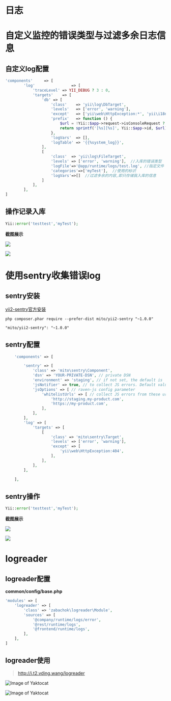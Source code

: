 # 日志

# 自定义监控的错误类型与过滤多余日志信息

## 自定义log配置

```php
'components'     => [
        'log'                => [
            'traceLevel' => YII_DEBUG ? 3 : 0,
            'targets'    => [
                'db' => [
                    'class'    => 'yii\log\DbTarget',
                    'levels'   => ['error', 'warning'],
                    'except'   => ['yii\web\HttpException:*', 'yii\i18n\I18N\*'],
                    'prefix'   => function () {
                        $url = !Yii::$app->request->isConsoleRequest ? Yii::$app->request->getUrl() : null;
                        return sprintf('[%s][%s]', Yii::$app->id, $url);
                    },
                    'logVars'  => [],
                    'logTable' => '{{%system_log}}',
                ],
                [
                    'class'  => 'yii\log\FileTarget',
                    'levels' => ['error', 'warning'],  //入库的错误类型
                    'logFile'=>'@app/runtime/logs/test.log', //指定文件
                    'categories'=>['myTest'],  //使用的标识
                    'logVars'=>[]  //过滤多余的内容,即只存储我入库的信息
                ]
            ],
        ],
]
```
## 操作记录入库

```php
Yii::error('testtest','myTest');

```

**截图展示**

![](images/log_file.png)

![](images/log_content.png)


# 使用sentry收集错误log

## sentry安装

[yii2-sentry官方安装](https://github.com/hellowearemito/yii2-sentry)

```
php composer.phar require --prefer-dist mito/yii2-sentry "~1.0.0"

"mito/yii2-sentry": "~1.0.0"
```

## sentry配置

```php
    'components' => [

        'sentry' => [
            'class' => 'mito\sentry\Component',
            'dsn' => 'YOUR-PRIVATE-DSN', // private DSN
            'environment' => 'staging', // if not set, the default is `production`
            'jsNotifier' => true, // to collect JS errors. Default value is `false`
            'jsOptions' => [ // raven-js config parameter
                'whitelistUrls' => [ // collect JS errors from these urls
                    'http://staging.my-product.com',
                    'https://my-product.com',
                ],
            ],
        ],
        'log' => [
            'targets' => [
                [
                    'class' => 'mito\sentry\Target',
                    'levels' => ['error', 'warning'],
                    'except' => [
                        'yii\web\HttpException:404',
                    ],
                ],
            ],
        ],

    ],
```

## sentry操作

```php
Yii::error('testtest','myTest');
```

**截图展示**

![](images/sentry_list.png)

![](images/sentry_detail.png)


# logreader

## logreader配置
**common/config/base.php**
```php
'modules' => [
    'logreader' => [
        'class' => 'zabachok\logreader\Module',
        'sources' => [
            '@company/runtime/logs/error',
            '@rest/runtime/logs',
            '@frontend/runtime/logs',
        ],
    ],
]
```
## logreader使用
> http://i.t2.vding.wang/logreader  

![Image of Yaktocat](log/list.png)

![Image of Yaktocat](log/list.png)
